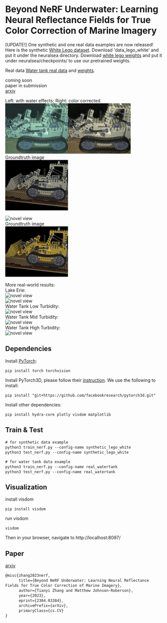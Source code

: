 # Beyond NeRF Underwater: Learning Neural Reflectance Fields for True Color Correction of Marine Imagery
[UPDATE!] One synthetic and one real data examples are now released!
Here is the synthetic [White Lego dataset](https://drive.google.com/drive/folders/1wy5nqjScpv-IhXK34UyBTfYI8LFjChcZ?usp=drive_link). Download 'data_lego_white' and put it under the neuralsea directory. Download [white lego weights](https://drive.google.com/file/d/1M8zOzWOWT06GyotxbYN1Zba7vqMJCOU6/view?usp=drive_link) and put it under neuralsea/checkpoints/ to use our pretrained weights.

Real data [Water tank real data](https://drive.google.com/drive/folders/18rQ2qeaFx8i4TKcgShLUNtcMMPhNjptD?usp=drive_link) and [weights](https://drive.google.com/file/d/13_S0SLOmDhMwUYVX_aXg1fTmd60V3gg-/view?usp=drive_link).


coming soon\
paper in submission\
[arxiv](https://arxiv.org/abs/2304.03384)

Left: with water effects;       Right: color corrected \
![novel view](https://github.com/tyz1030/neuralsea/blob/38b7be23c4f21d43948723782a2576945ddd40ee/novelview.gif "novel view")\
Groundtruth image\
![gt](https://github.com/tyz1030/neuralsea/blob/67a378e6be1095d925fa044a1a5e7d6566f11340/raw081.png "gt")

![novel view](https://github.com/tyz1030/neuralsea/blob/79eb82be6a3263f10813ba84d088d468ff5a3b48/yellow_lego.gif "novel view")\
Groundtruth image\
![gt](https://github.com/tyz1030/neuralsea/blob/8bc04ff98ac2265d1688bb840d96f3ddbb9d286a/raw081_yellow.png "gt")


More real-world results:\
Lake Erie:\
![novel view](https://github.com/tyz1030/neuralsea/blob/254659d2bf3547b158b140788775030911940a3c/erie01.gif "novel view")\
![novel view](https://github.com/tyz1030/neuralsea/blob/254659d2bf3547b158b140788775030911940a3c/erie02.gif "novel view")\
Water Tank Low Turbidity:\
![novel view](https://github.com/tyz1030/neuralsea/blob/83d8da0f5273690b592ff8f6d95c346937f483c1/lab41_lowturbidity.gif "novel view")\
Water Tank Mid Turbidity:\
![novel view](https://github.com/tyz1030/neuralsea/blob/83d8da0f5273690b592ff8f6d95c346937f483c1/lab42_midturbidity.gif "novel view")\
Water Tank High Turbidity:\
![novel view](https://github.com/tyz1030/neuralsea/blob/83d8da0f5273690b592ff8f6d95c346937f483c1/lab43_highturbidity.gif "novel view")

<!---
## Data ##
We have [white lego dataset](https://drive.google.com/drive/folders/1wy5nqjScpv-IhXK34UyBTfYI8LFjChcZ?usp=share_link "white lego") released.

(we will release rest of the dataset and weights once the manuscript is finalized)

Download 'data_lego_white' and put it under the neuralsea directory.

Download [white lego weights](https://drive.google.com/file/d/1t8dh7cV-m5r86lLvkS7ft8tSdnFaQMfx/view?usp=sharing) and put it under neuralsea/checkpoints/ to use our pretrained weights.
-->

## Dependencies ##

Install [PyTorch](https://pytorch.org/get-started/locally/):
```
pip install torch torchvision
```

Install PyTorch3D, please follow their [instruction](https://github.com/facebookresearch/pytorch3d/blob/main/INSTALL.md). We use the following to install:
```
pip install "git+https://github.com/facebookresearch/pytorch3d.git"
```
Install other dependencies:
```
pip install hydra-core plotly visdom matplotlib
```

## Train & Test ##
```
# for synthetic data example
python3 train_nerf.py --config-name synthetic_lego_white
python3 test_nerf.py --config-name synthetic_lego_white
```

```
# for water tank data example
python3 train_nerf.py --config-name real_watertank
python3 test_nerf.py --config-name real_watertank
```

## Visualization ##
install visdom
```
pip install visdom
```
run visdom
```
visdom
```
Then in your browser, navigate to http://localhost:8097/


## Paper ##
[arxiv](https://arxiv.org/abs/2304.03384)
```
@misc{zhang2023nerf,
      title={Beyond NeRF Underwater: Learning Neural Reflectance Fields for True Color Correction of Marine Imagery}, 
      author={Tianyi Zhang and Matthew Johnson-Roberson},
      year={2023},
      eprint={2304.03384},
      archivePrefix={arXiv},
      primaryClass={cs.CV}
}
```
